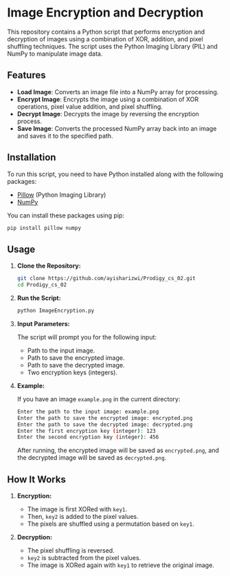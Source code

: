 # Image Encryption and Decryption

This repository contains a Python script that performs encryption and decryption of images using a combination of XOR, addition, and pixel shuffling techniques. The script uses the Python Imaging Library (PIL) and NumPy to manipulate image data.

## Features

- **Load Image**: Converts an image file into a NumPy array for processing.
- **Encrypt Image**: Encrypts the image using a combination of XOR operations, pixel value addition, and pixel shuffling.
- **Decrypt Image**: Decrypts the image by reversing the encryption process.
- **Save Image**: Converts the processed NumPy array back into an image and saves it to the specified path.

## Installation

To run this script, you need to have Python installed along with the following packages:

- [Pillow](https://python-pillow.org/) (Python Imaging Library)
- [NumPy](https://numpy.org/)

You can install these packages using pip:

```bash
pip install pillow numpy
```

## Usage

1. **Clone the Repository:**

   ```bash
   git clone https://github.com/ayisharizwi/Prodigy_cs_02.git
   cd Prodigy_cs_02
   ```

2. **Run the Script:**

   ```bash
   python ImageEncryption.py
   ```

3. **Input Parameters:**

   The script will prompt you for the following input:

   - Path to the input image.
   - Path to save the encrypted image.
   - Path to save the decrypted image.
   - Two encryption keys (integers).

4. **Example:**

   If you have an image `example.png` in the current directory:

   ```bash
   Enter the path to the input image: example.png
   Enter the path to save the encrypted image: encrypted.png
   Enter the path to save the decrypted image: decrypted.png
   Enter the first encryption key (integer): 123
   Enter the second encryption key (integer): 456
   ```

   After running, the encrypted image will be saved as `encrypted.png`, and the decrypted image will be saved as `decrypted.png`.

## How It Works

1. **Encryption:**
   - The image is first XORed with `key1`.
   - Then, `key2` is added to the pixel values.
   - The pixels are shuffled using a permutation based on `key1`.

2. **Decryption:**
   - The pixel shuffling is reversed.
   - `key2` is subtracted from the pixel values.
   - The image is XORed again with `key1` to retrieve the original image.

